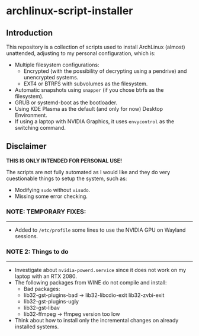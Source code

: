 # archlinux-script-installer

## Introduction

This repository is a collection of scripts used to install ArchLinux (almost) unattended, adjusting to my personal configuration, which is:

- Multiple filesystem configurations:
  - Encrypted (with the possibility of decrypting using a pendrive) and unencrypted systems.
  - EXT4 or BTRFS with subvolumes as the filesystem.
- Automatic snapshots using ```snapper``` (if you chose btrfs as the filesystem).
- GRUB or systemd-boot as the bootloader.
- Using KDE Plasma as the default (and only for now) Desktop Environment.
- If using a laptop with NVIDIA Graphics, it uses ```envycontrol``` as the switching command.

## Disclaimer
**THIS IS ONLY INTENDED FOR PERSONAL USE!**

The scripts are not fully automated as I would like and they do very cuestionable things to setup the system, such as:

- Modifying ```sudo``` without ```visudo```.
- Missing some error checking.
  

### NOTE: TEMPORARY FIXES:
---
- Added to ```/etc/profile``` some lines to use the NVIDIA GPU on Wayland sessions.

### NOTE 2: Things to do
---
- Investigate about ```nvidia-powerd.service``` since it does not work on my laptop with an RTX 2080.
- The following packages from WINE do not compile and install:
    - Bad packages: 
    - lib32-gst-plugins-bad -> lib32-libcdio-exit lib32-zvbi-exit
    - lib32-gst-plugins-ugly
    - lib32-gst-libav
    - lib32-ffmpeg -> ffmpeg version too low
- Think about how to install only the incremental changes on already installed systems.